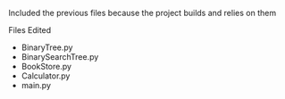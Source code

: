 Included the previous files because the project builds and relies on them

Files Edited
* BinaryTree.py
* BinarySearchTree.py
* BookStore.py
* Calculator.py
* main.py
